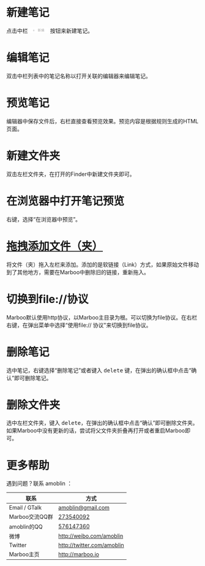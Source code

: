 # 新建笔记
点击中栏 <img src="../images/1_2x.png" width="10%"/> 按钮来新建笔记。

# 编辑笔记
双击中栏列表中的笔记名称以打开关联的编辑器来编辑笔记。

# 预览笔记
编辑器中保存文件后，右栏直接查看预览效果。预览内容是根据规则生成的HTML页面。

# 新建文件夹
双击左栏文件夹，在打开的Finder中新建文件夹即可。

# 在浏览器中打开笔记预览
右键，选择“在浏览器中预览”。

# <a id="add-folder" href="#add-folder">拖拽添加文件（夹）</a>

将文件（夹）拖入左栏来添加。添加的是软链接（Link）方式，如果原始文件移动到了其他地方，需要在Marboo中删除旧的链接，重新拖入。

# <a id="file-protocol">切换到file://协议</a>

Marboo默认使用http协议，以Marboo主目录为根。可以切换为file协议。在右栏右键，在弹出菜单中选择“使用file:// 协议"来切换到file协议。

# 删除笔记

选中笔记，右键选择“删除笔记”或者键入 <kbd>delete</kbd> 键，在弹出的确认框中点击“确认”即可删除笔记。

# 删除文件夹

选中左栏文件夹，键入 <kbd>delete</kbd>，在弹出的确认框中点击“确认”即可删除文件夹。如果Marboo中没有更新的话，尝试将父文件夹折叠再打开或者重启Marboo即可。

# 更多帮助

遇到问题？联系 amoblin ：

| 联系 | 方式 |
|-----|------|
| Email / GTalk | <amoblin@gmail.com> |
| Marboo交流QQ群 | [273540092](qq://273540092) |
| amoblin的QQ | [576147360](qq://576147360) |
| 微博 | <http://weibo.com/amoblin> |
| Twitter | <http://twitter.com/amoblin> |
| Marboo主页 | <http://marboo.io> |
